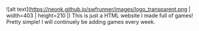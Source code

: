 ![alt text](https://neonk.github.io/swfrunner/images/logo_transparent.png | width=403 | height=210 |)
This is just a HTML website I made full of games! Pretty simple! I will
continuely be adding games every week.
